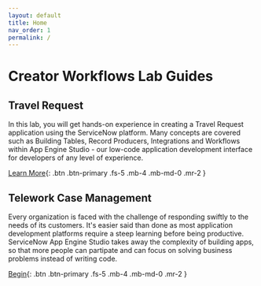 ```yaml
---
layout: default
title: Home
nav_order: 1
permalink: /
---
```

# Creator Workflows Lab Guides

## Travel Request

In this lab, you will get hands-on experience in creating a Travel Request application using the ServiceNow platform. Many concepts are covered such as Building Tables, Record Producers, Integrations and Workflows within App Engine Studio - our low-code application development interface for developers of any level of experience.

[Learn More][TravelRequestLabLink]{: .btn .btn-primary .fs-5 .mb-4 .mb-md-0 .mr-2 }

## Telework Case Management

Every organization is faced with the challenge of responding swiftly to the needs of its customers. It's easier said than done as most application development platforms require a steep learning before being productive. ServiceNow App Engine Studio takes away the complexity of building apps, so that more people can partipate and can focus on solving business problems instead of writing code.

[Begin][TeleworkLabLink]{: .btn .btn-primary .fs-5 .mb-4 .mb-md-0 .mr-2 }

[CreatorWorkflowsNow Repo]: https://github.com/CreatorWorkflowsNow/CreatorWorkflowsNow.github.io
[TravelRequestLabLink]: https://creatorworkflowsnow.github.io/labtravelrequest
[TeleworkLabLink]: https://low-code.guide/docs/Telework/Introduction/
